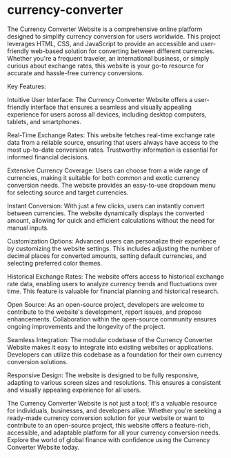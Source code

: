 # currency-converter
The Currency Converter Website is a comprehensive online platform designed to simplify currency conversion for users worldwide. This project leverages HTML, CSS, and JavaScript to provide an accessible and user-friendly web-based solution for converting between different currencies. Whether you're a frequent traveler, an international business, or simply curious about exchange rates, this website is your go-to resource for accurate and hassle-free currency conversions.

Key Features:

Intuitive User Interface: The Currency Converter Website offers a user-friendly interface that ensures a seamless and visually appealing experience for users across all devices, including desktop computers, tablets, and smartphones.

Real-Time Exchange Rates: This website fetches real-time exchange rate data from a reliable source, ensuring that users always have access to the most up-to-date conversion rates. Trustworthy information is essential for informed financial decisions.

Extensive Currency Coverage: Users can choose from a wide range of currencies, making it suitable for both common and exotic currency conversion needs. The website provides an easy-to-use dropdown menu for selecting source and target currencies.

Instant Conversion: With just a few clicks, users can instantly convert between currencies. The website dynamically displays the converted amount, allowing for quick and efficient calculations without the need for manual inputs.

Customization Options: Advanced users can personalize their experience by customizing the website settings. This includes adjusting the number of decimal places for converted amounts, setting default currencies, and selecting preferred color themes.

Historical Exchange Rates: The website offers access to historical exchange rate data, enabling users to analyze currency trends and fluctuations over time. This feature is valuable for financial planning and historical research.

Open Source: As an open-source project, developers are welcome to contribute to the website's development, report issues, and propose enhancements. Collaboration within the open-source community ensures ongoing improvements and the longevity of the project.

Seamless Integration: The modular codebase of the Currency Converter Website makes it easy to integrate into existing websites or applications. Developers can utilize this codebase as a foundation for their own currency conversion solutions.

Responsive Design: The website is designed to be fully responsive, adapting to various screen sizes and resolutions. This ensures a consistent and visually appealing experience for all users.

The Currency Converter Website is not just a tool; it's a valuable resource for individuals, businesses, and developers alike. Whether you're seeking a ready-made currency conversion solution for your website or want to contribute to an open-source project, this website offers a feature-rich, accessible, and adaptable platform for all your currency conversion needs. Explore the world of global finance with confidence using the Currency Converter Website today.
